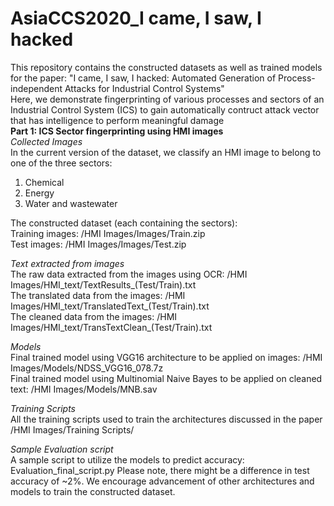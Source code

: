 # AsiaCCS2020_I came, I saw, I hacked
This repository contains the constructed datasets as well as trained models for the paper: "I came, I saw, I hacked: Automated Generation of Process-independent Attacks for Industrial Control Systems"  
Here, we demonstrate fingerprinting of various processes and sectors of an Industrial Control System (ICS) to gain automatically contruct attack vector that has intelligence to perform meaningful damage  
**Part 1: ICS Sector fingerprinting using HMI images**  
*Collected Images*  
In the current version of the dataset, we classify an HMI image to belong to one of the three sectors:  
1. Chemical  
2. Energy  
3. Water and wastewater  

The constructed dataset (each containing the sectors):  
Training images: /HMI Images/Images/Train.zip  
Test images: /HMI Images/Images/Test.zip  
  
*Text extracted from images*  
The raw data extracted from the images using OCR: /HMI Images/HMI_text/TextResults_(Test/Train).txt  
The translated data from the images: /HMI Images/HMI_text/TranslatedText_(Test/Train).txt  
The cleaned data from the images: /HMI Images/HMI_text/TransTextClean_(Test/Train).txt  

*Models*  
Final trained model using VGG16 architecture to be applied on images: /HMI Images/Models/NDSS_VGG16_078.7z  
Final trained model using Multinomial Naive Bayes to be applied on cleaned text: /HMI Images/Models/MNB.sav  

*Training Scripts*  
All the training scripts used to train the architectures discussed in the paper  /HMI Images/Training Scripts/  

*Sample Evaluation script*  
A sample script to utilize the models to predict accuracy: Evaluation_final_script.py
Please note, there might be a difference in test accuracy of ~2%. We encourage advancement of other architectures and models to train the constructed dataset.


  

